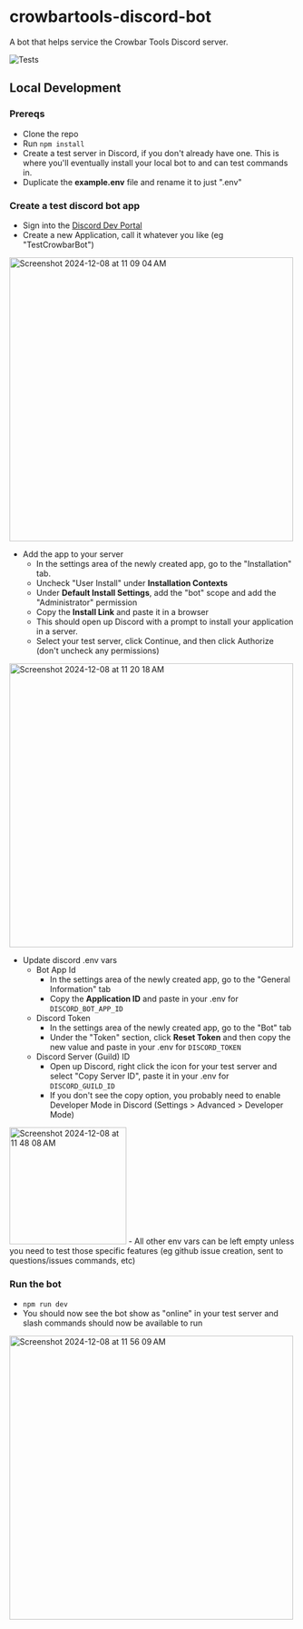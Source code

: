# crowbartools-discord-bot
 A bot that helps service the Crowbar Tools Discord server.

![Tests](https://github.com/crowbartools/crowbartools-discord-bot/workflows/Tests/badge.svg?branch=master)


## Local Development

### Prereqs
- Clone the repo
- Run `npm install`
- Create a test server in Discord, if you don't already have one. This is where you'll eventually install your local bot to and can test commands in.
- Duplicate the **example.env** file and rename it to just ".env"

### Create a test discord bot app
- Sign into the [Discord Dev Portal](https://discord.com/developers/applications)
- Create a new Application, call it whatever you like (eg "TestCrowbarBot")
<img width="500" alt="Screenshot 2024-12-08 at 11 09 04 AM" src="https://github.com/user-attachments/assets/8dc2bc72-beec-4629-8378-330a12f03bb4">

- Add the app to your server
  - In the settings area of the newly created app, go to the "Installation" tab.
  - Uncheck "User Install" under **Installation Contexts**
  - Under **Default Install Settings**, add the "bot" scope and add the "Administrator" permission
  - Copy the **Install Link** and paste it in a browser
  - This should open up Discord with a prompt to install your application in a server. 
  - Select your test server, click Continue, and then click Authorize (don't uncheck any permissions)
<img width="500" alt="Screenshot 2024-12-08 at 11 20 18 AM" src="https://github.com/user-attachments/assets/7e7e9921-d151-4915-8d3e-d9575e25c01e">

- Update discord .env vars
  - Bot App Id
    - In the settings area of the newly created app, go to the "General Information" tab
    - Copy the **Application ID** and paste in your .env for `DISCORD_BOT_APP_ID`
  - Discord Token
    - In the settings area of the newly created app, go to the "Bot" tab
    - Under the "Token" section, click **Reset Token** and then copy the new value and paste in your .env for `DISCORD_TOKEN`
  - Discord Server (Guild) ID
    - Open up Discord, right click the icon for your test server and select "Copy Server ID", paste it in your .env for `DISCORD_GUILD_ID`
    - If you don't see the copy option, you probably need to enable Developer Mode in Discord (Settings > Advanced > Developer Mode)
<img width="206" alt="Screenshot 2024-12-08 at 11 48 08 AM" src="https://github.com/user-attachments/assets/516404de-24bf-4153-9be6-b3810a829d2c">
  - All other env vars can be left empty unless you need to test those specific features (eg github issue creation, sent to questions/issues commands, etc)

### Run the bot
- `npm run dev`
- You should now see the bot show as "online" in your test server and slash commands should now be available to run
<img width="500" alt="Screenshot 2024-12-08 at 11 56 09 AM" src="https://github.com/user-attachments/assets/d4b33c4f-8df4-4864-8d80-4839f46ae399">
